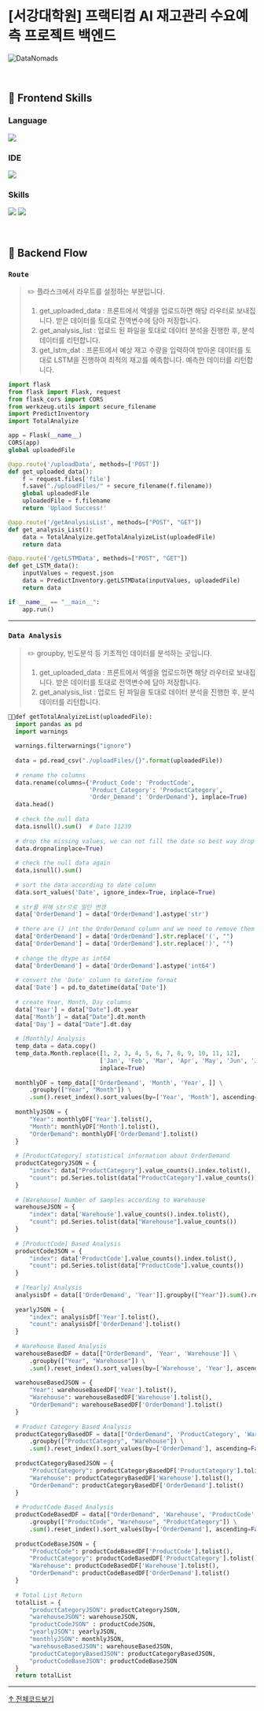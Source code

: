 # [서강대학원] 프랙티컴 AI 재고관리 수요예측 프로젝트 백엔드
![DataNomads](https://github.com/bbak0105/AI_Project_Front/assets/66405572/1d1423ee-e0a9-4a93-8072-aee69b1b261b)

<br/>

## 📌 Frontend Skills
### Language
<a><img src="https://img.shields.io/badge/Python-3776AB?style=for-the-badge&logo=python&logoColor=white"/></a>

### IDE
<a><img src="https://img.shields.io/badge/PyCharm-000000.svg?&style=for-the-badge&logo=PyCharm&logoColor=white"/></a>

### Skills
<a><img src="https://img.shields.io/badge/TensorFlow-FF6F00?style=for-the-badge&logo=tensorflow&logoColor=white"/></a>
<a><img src="https://img.shields.io/badge/ScikitLearn-FF9900?style=for-the-badge"/></a>

<br/>

## 📌 Backend Flow
### `Route`
> ✏️ 플라스크에서 라우트를 설정하는 부분입니다.
> 1. get_uploaded_data : 프론트에서 엑셀을 업로드하면 해당 라우터로 보내집니다. 받은 데이터를 토대로 전역변수에 담아 저장합니다.
> 2. get_analysis_list : 업로드 된 파일을 토대로 데이터 분석을 진행한 후, 분석 데이터를 리턴합니다.
> 3. get_lstm_dat : 프론트에서 예상 재고 수량을 입력하여 받아온 데이터를 토대로 LSTM을 진행하여 최적의 재고를 예측합니다. 예측한 데이터를 리턴합니다.

```python
import flask
from flask import Flask, request
from flask_cors import CORS
from werkzeug.utils import secure_filename
import PredictInventory
import TotalAnalyize

app = Flask(__name__)
CORS(app)
global uploadedFile

@app.route('/uploadData', methods=['POST'])
def get_uploaded_data():
    f = request.files['file']
    f.save("./uploadFiles/" + secure_filename(f.filename))
    global uploadedFile
    uploadedFile = f.filename
    return 'Uplaod Success!'

@app.route('/getAnalysisList', methods=["POST", "GET"])
def get_analysis_List():
    data = TotalAnalyize.getTotalAnalyizeList(uploadedFile)
    return data

@app.route('/getLSTMData', methods=["POST", "GET"])
def get_LSTM_data():
    inputValues = request.json
    data = PredictInventory.getLSTMData(inputValues, uploadedFile)
    return data

if __name__ == "__main__":
    app.run()
```

---

### `Data Analysis`
> ✏️ groupby, 빈도분석 등 기초적인 데이터를 분석하는 곳입니다.
> 1. get_uploaded_data : 프론트에서 엑셀을 업로드하면 해당 라우터로 보내집니다. 받은 데이터를 토대로 전역변수에 담아 저장합니다.
> 2. get_analysis_list : 업로드 된 파일을 토대로 데이터 분석을 진행한 후, 분석 데이터를 리턴합니다.

```python
def getTotalAnalyizeList(uploadedFile):
  import pandas as pd
  import warnings
  
  warnings.filterwarnings("ignore")
  
  data = pd.read_csv("./uploadFiles/{}".format(uploadedFile))
  
  # rename the columns
  data.rename(columns={'Product_Code': 'ProductCode',
                       'Product_Category': 'ProductCategory',
                       'Order_Demand': 'OrderDemand'}, inplace=True)
  data.head()
  
  # check the null data
  data.isnull().sum()  # Date 11239
  
  # drop the missing values, we can not fill the date so best way drop missing samples
  data.dropna(inplace=True)
  
  # check the null data again
  data.isnull().sum()
  
  # sort the data according to date column
  data.sort_values('Date', ignore_index=True, inplace=True)
  
  # str를 위해 str으로 일단 변경
  data['OrderDemand'] = data['OrderDemand'].astype('str')
  
  # there are () int the OrderDemand column and we need to remove them
  data['OrderDemand'] = data['OrderDemand'].str.replace('(', "")
  data['OrderDemand'] = data['OrderDemand'].str.replace(')', "")
  
  # change the dtype as int64
  data['OrderDemand'] = data['OrderDemand'].astype('int64')
  
  # convert the 'Date' column to datetime format
  data['Date'] = pd.to_datetime(data['Date'])
  
  # create Year, Month, Day columns
  data['Year'] = data["Date"].dt.year
  data['Month'] = data["Date"].dt.month
  data['Day'] = data["Date"].dt.day
  
  # [Monthly] Analysis
  temp_data = data.copy()
  temp_data.Month.replace([1, 2, 3, 4, 5, 6, 7, 8, 9, 10, 11, 12],
                          ['Jan', 'Feb', 'Mar', 'Apr', 'May', 'Jun', 'Jul', 'Aug', 'Sep', 'Oct', 'Nov', 'Dec'],
                          inplace=True)
  
  monthlyDF = temp_data[['OrderDemand', 'Month', 'Year', ]] \
      .groupby(["Year", "Month"]) \
      .sum().reset_index().sort_values(by=['Year', 'Month'], ascending=False)
  
  monthlyJSON = {
      "Year": monthlyDF['Year'].tolist(),
      "Month": monthlyDF['Month'].tolist(),
      "OrderDemand": monthlyDF['OrderDemand'].tolist()
  }
  
  # [ProductCategory] statistical information about OrderDemand
  productCategoryJSON = {
      "index": data["ProductCategory"].value_counts().index.tolist(),
      "count": pd.Series.tolist(data["ProductCategory"].value_counts())
  }
  
  # [Warehouse] Number of samples according to Warehouse
  warehouseJSON = {
      "index": data['Warehouse'].value_counts().index.tolist(),
      "count": pd.Series.tolist(data["Warehouse"].value_counts())
  }
  
  # [ProductCode] Based Analysis
  productCodeJSON = {
      "index": data['ProductCode'].value_counts().index.tolist(),
      "count": pd.Series.tolist(data["ProductCode"].value_counts())
  }
  
  # [Yearly] Analysis
  analysisDf = data[['OrderDemand', 'Year']].groupby(["Year"]).sum().reset_index().sort_values(by='Year',
                                                                                               ascending=False)
  yearlyJSON = {
      "index": analysisDf['Year'].tolist(),
      "count": analysisDf['OrderDemand'].tolist()
  }
  
  # Warehouse Based Analysis
  warehouseBasedDF = data[["OrderDemand", 'Year', 'Warehouse']] \
      .groupby(["Year", "Warehouse"]) \
      .sum().reset_index().sort_values(by=['Warehouse', 'Year'], ascending=False)
  
  warehouseBasedJSON = {
      "Year": warehouseBasedDF['Year'].tolist(),
      "Warehouse": warehouseBasedDF['Warehouse'].tolist(),
      "OrderDemand": warehouseBasedDF['OrderDemand'].tolist()
  }
  
  # Product Category Based Analysis
  productCategoryBasedDF = data[["OrderDemand", 'ProductCategory', 'Warehouse']] \
      .groupby(["ProductCategory", "Warehouse"]) \
      .sum().reset_index().sort_values(by=['OrderDemand'], ascending=False)
  
  productCategoryBasedJSON = {
      "ProductCategory": productCategoryBasedDF['ProductCategory'].tolist(),
      "Warehouse": productCategoryBasedDF['Warehouse'].tolist(),
      "OrderDemand": productCategoryBasedDF['OrderDemand'].tolist()
  }
  
  # ProductCode Based Analysis
  productCodeBasedDF = data[["OrderDemand", 'Warehouse', 'ProductCode', 'ProductCategory']] \
      .groupby(["ProductCode", "Warehouse", "ProductCategory"]) \
      .sum().reset_index().sort_values(by=['OrderDemand'], ascending=False)
  
  productCodeBaseJSON = {
      "ProductCode": productCodeBasedDF['ProductCode'].tolist(),
      "ProductCategory": productCodeBasedDF['ProductCategory'].tolist(),
      "Warehouse": productCodeBasedDF['Warehouse'].tolist(),
      "OrderDemand": productCodeBasedDF['OrderDemand'].tolist()
  }
  
  # Total List Return
  totalList = {
      "productCategoryJSON": productCategoryJSON,
      "warehouseJSON": warehouseJSON,
      "productCodeJSON" : productCodeJSON,
      "yearlyJSON": yearlyJSON,
      "monthlyJSON": monthlyJSON,
      "warehouseBasedJSON": warehouseBasedJSON,
      "productCategoryBasedJSON": productCategoryBasedJSON,
      "productCodeBaseJSON": productCodeBaseJSON
  }
  return totalList
```
--- 

[↑ 전체코드보기](https://github.com/bbak0105/AI_Project_Front/blob/main/src/views/dashboard/FileUploadBox.js)

